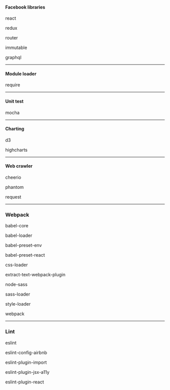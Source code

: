 #### Facebook libraries

react

redux

router

immutable

graphql

---

#### Module loader

require

---

#### Unit test

mocha

---

#### Charting

d3

highcharts

---

#### Web crawler

cheerio

phantom

request

---

### Webpack

babel-core

babel-loader

babel-preset-env

babel-preset-react

css-loader

extract-text-webpack-plugin

node-sass

sass-loader

style-loader

webpack

---

### Lint

eslint

eslint-config-airbnb

eslint-plugin-import

eslint-plugin-jsx-a11y

eslint-plugin-react
